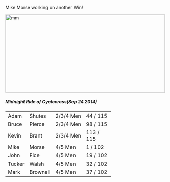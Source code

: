 <p>Mike Morse working on another Win!</p>
<p><a href="http://www.bluehillscycling.com/BHCC-3/wp-content/uploads/2014/09/mm.png"><img class="alignnone size-full wp-image-677" alt="mm" src="http://www.bluehillscycling.com/BHCC-3/wp-content/uploads/2014/09/mm.png" width="500" height="244" /></a></p>
<h5>Midnight Ride of Cyclocross(Sep 24 2014)</h5>
<table width="100%">
<tbody>
<tr>
<td>Adam</td>
<td>Shutes</td>
<td>2/3/4 Men</td>
<td width="70px">44 / 115</td>
</tr>
<tr>
<td>Bruce</td>
<td>Pierce</td>
<td>2/3/4 Men</td>
<td width="70px">98 / 115</td>
</tr>
<tr>
<td>Kevin</td>
<td>Brant</td>
<td>2/3/4 Men</td>
<td width="70px">113 / 115</td>
</tr>
<tr>
<td>Mike</td>
<td>Morse</td>
<td>4/5 Men</td>
<td width="70px">1 / 102</td>
</tr>
<tr>
<td>John</td>
<td>Fice</td>
<td>4/5 Men</td>
<td width="70px">19 / 102</td>
</tr>
<tr>
<td>Tucker</td>
<td>Walsh</td>
<td>4/5 Men</td>
<td width="70px">32 / 102</td>
</tr>
<tr>
<td>Mark</td>
<td>Brownell</td>
<td>4/5 Men</td>
<td width="70px">37 / 102</td>
</tr>
</tbody>
</table>
<p>&nbsp;</p>
<p>&nbsp;</p>